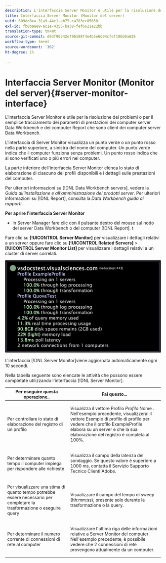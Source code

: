 ```yaml
---
description: L'interfaccia Server Monitor è utile per la risoluzione dei problemi o per il semplice tracciamento dei parametri di prestazioni dei computer server Data Workbench e dei computer Report che sono client dei computer server Data Workbench.
title: Interfaccia Server Monitor (Monitor del server)
uuid: 609dd8ea-31a9-44c1-ab75-ca783ec85650
exl-id: fb8baae9-ac1e-4355-ba38-fef6621e22bb
translation-type: tm+mt
source-git-commit: d9df90242ef96188f4e4b5e6d04cfef196b0a628
workflow-type: tm+mt
source-wordcount: '362'
ht-degree: 1%

---
```


# Interfaccia Server Monitor (Monitor del server){#server-monitor-interface}

L&#39;interfaccia Server Monitor è utile per la risoluzione dei problemi o per il semplice tracciamento dei parametri di prestazioni dei computer server Data Workbench e dei computer Report che sono client dei computer server Data Workbench.

L&#39;interfaccia di Server Monitor visualizza un punto verde o un punto rosso nella parte superiore, a sinistra del nome del computer. Un punto verde indica che il computer funziona senza problemi. Un punto rosso indica che si sono verificati uno o più errori nel computer.

La parte inferiore dell&#39;interfaccia Server Monitor elenca lo stato di elaborazione di ciascuno dei profili disponibili e i dettagli sulle prestazioni del computer.

Per ulteriori informazioni su [!DNL Data Workbench servers], vedere la *Guida all&#39;installazione e all&#39;amministrazione dei prodotti server*. Per ulteriori informazioni su [!DNL Report], consulta la *Data Workbench guida ai rapporti*.

**Per aprire l&#39;interfaccia Server Monitor**

* In Server Manager fare clic con il pulsante destro del mouse sul nodo del server Data Workbench o del computer [!DNL Report]. t

Fare clic su **[!UICONTROL Server Monitor]** per visualizzare i dettagli relativi a un server oppure fare clic su **[!UICONTROL Related Servers]** > **[!UICONTROL Server Monitor List]** per visualizzare i dettagli relativi a un cluster di server correlati.

![](assets/vis_ServerMonitor.png)

L&#39;interfaccia [!DNL Server Monitor]viene aggiornata automaticamente ogni 10 secondi.

Nella tabella seguente sono elencate le attività che possono essere completate utilizzando l&#39;interfaccia [!DNL Server Monitor].

<table id="table_A65426669ADE44B5A6BAD9D4E99A5CAC"> 
 <thead> 
  <tr> 
   <th colname="col1" class="entry"> Per eseguire questa operazione.. </th> 
   <th colname="col2" class="entry"> Fai questo... </th> 
  </tr> 
 </thead>
 <tbody> 
  <tr> 
   <td colname="col1"> <p>Per controllare lo stato di elaborazione del registro di un profilo </p> </td> 
   <td colname="col2"> <p>Visualizza il vettore Profilo <i>Profilo</i> Nome . Nell’esempio precedente, visualizzerai il vettore Esempio di profilo di profilo per vedere che il profilo ExampleProfile elabora su un server e che la sua elaborazione del registro è completa al 100%. </p> </td> 
  </tr> 
  <tr> 
   <td colname="col1"> <p>Per determinare quanto tempo il computer impiega per rispondere alle richieste </p> </td> 
   <td colname="col2"> <p>Visualizza il campo della latenza del sondaggio. Se questo valore è superiore a 1000 ms, contatta il Servizio Supporto Tecnico Clienti Adobe. </p> </td> 
  </tr> 
  <tr> 
   <td colname="col1"> <p>Per visualizzare una stima di quanto tempo potrebbe essere necessario per completare la trasformazione o eseguire query </p> </td> 
   <td colname="col2"> <p>Visualizzare il campo del tempo di sweep (hh:mm:ss), presente solo durante la trasformazione o la query. </p> </td> 
  </tr> 
  <tr> 
   <td colname="col1"> <p>Per determinare il numero corrente di connessioni di rete al computer </p> </td> 
   <td colname="col2"> <p>Visualizzare l'ultima riga delle informazioni relative a <span class="wintitle"> Server Monitor</span> del computer. Nell'esempio precedente, è possibile vedere che 2 connessioni di rete provengono attualmente da un computer. </p> </td> 
  </tr> 
 </tbody> 
</table>
